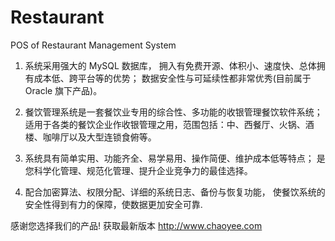 # Restaurant
POS of Restaurant Management System
1. 系统采用强大的 MySQL 数据库， 
拥入有免费开源、体积小、速度快、总体拥有成本低、跨平台等的优势；
数据安全性与可延续性都非常优秀(目前属于 Oracle 旗下产品)。

2. 餐饮管理系统是一套餐饮业专用的综合性、多功能的收银管理餐饮软件系统；
适用于各类的餐饮企业作收银管理之用，范围包括：中、西餐厅、火锅、酒楼、咖啡厅以及大型连锁食俯等。

3. 系统具有简单实用、功能齐全、易学易用、操作简便、维护成本低等特点；
是您科学化管理、规范化管理、提升企业竞争力的最佳选择。

4. 配合加密算法、权限分配、详细的系统日志、备份与恢复功能，
使餐饮系统的安全性得到有力的保障，使数据更加安全可靠.

感谢您选择我们的产品! 获取最新版本 http://www.chaoyee.com
